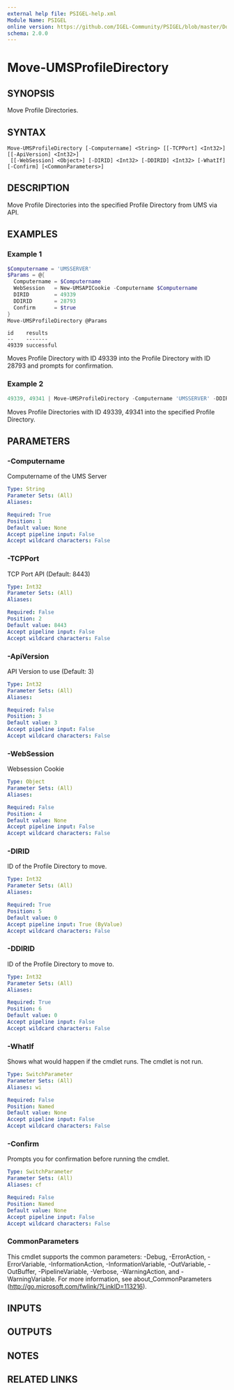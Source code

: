 ```yaml
---
external help file: PSIGEL-help.xml
Module Name: PSIGEL
online version: https://github.com/IGEL-Community/PSIGEL/blob/master/Docs/Move-UMSProfileDirectory.md
schema: 2.0.0
---
```


# Move-UMSProfileDirectory

## SYNOPSIS
Move Profile Directories.

## SYNTAX

```
Move-UMSProfileDirectory [-Computername] <String> [[-TCPPort] <Int32>] [[-ApiVersion] <Int32>]
 [[-WebSession] <Object>] [-DIRID] <Int32> [-DDIRID] <Int32> [-WhatIf] [-Confirm] [<CommonParameters>]
```

## DESCRIPTION
Move Profile Directories into the specified Profile Directory from UMS via API.

## EXAMPLES

### Example 1
```powershell
$Computername = 'UMSSERVER'
$Params = @{
  Computername = $Computername
  WebSession   = New-UMSAPICookie -Computername $Computername
  DIRID        = 49339
  DDIRID       = 28793
  Confirm      = $true
}
Move-UMSProfileDirectory @Params
```
```
id    results
--    -------
49339 successful
```
Moves Profile Directory with ID 49339 into the Profile Directory with ID 28793 and prompts for confirmation.

### Example 2
```powershell
49339, 49341 | Move-UMSProfileDirectory -Computername 'UMSSERVER' -DDIRID -2
```
Moves Profile Directories with ID 49339, 49341 into the specified Profile Directory.

## PARAMETERS

### -Computername
Computername of the UMS Server

```yaml
Type: String
Parameter Sets: (All)
Aliases:

Required: True
Position: 1
Default value: None
Accept pipeline input: False
Accept wildcard characters: False
```

### -TCPPort
TCP Port API (Default: 8443)

```yaml
Type: Int32
Parameter Sets: (All)
Aliases:

Required: False
Position: 2
Default value: 8443
Accept pipeline input: False
Accept wildcard characters: False
```

### -ApiVersion
API Version to use (Default: 3)

```yaml
Type: Int32
Parameter Sets: (All)
Aliases:

Required: False
Position: 3
Default value: 3
Accept pipeline input: False
Accept wildcard characters: False
```

### -WebSession
Websession Cookie

```yaml
Type: Object
Parameter Sets: (All)
Aliases:

Required: False
Position: 4
Default value: None
Accept pipeline input: False
Accept wildcard characters: False
```

### -DIRID
ID of the Profile Directory to move.

```yaml
Type: Int32
Parameter Sets: (All)
Aliases:

Required: True
Position: 5
Default value: 0
Accept pipeline input: True (ByValue)
Accept wildcard characters: False
```

### -DDIRID
ID of the Profile Directory to move to.

```yaml
Type: Int32
Parameter Sets: (All)
Aliases:

Required: True
Position: 6
Default value: 0
Accept pipeline input: False
Accept wildcard characters: False
```

### -WhatIf
Shows what would happen if the cmdlet runs.
The cmdlet is not run.

```yaml
Type: SwitchParameter
Parameter Sets: (All)
Aliases: wi

Required: False
Position: Named
Default value: None
Accept pipeline input: False
Accept wildcard characters: False
```

### -Confirm
Prompts you for confirmation before running the cmdlet.

```yaml
Type: SwitchParameter
Parameter Sets: (All)
Aliases: cf

Required: False
Position: Named
Default value: None
Accept pipeline input: False
Accept wildcard characters: False
```

### CommonParameters
This cmdlet supports the common parameters: -Debug, -ErrorAction, -ErrorVariable, -InformationAction, -InformationVariable, -OutVariable, -OutBuffer, -PipelineVariable, -Verbose, -WarningAction, and -WarningVariable. For more information, see about_CommonParameters (http://go.microsoft.com/fwlink/?LinkID=113216).

## INPUTS

## OUTPUTS

## NOTES

## RELATED LINKS
